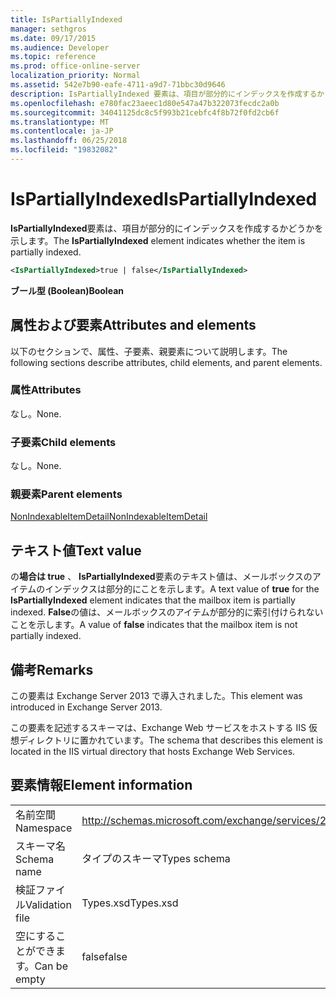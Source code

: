 ```yaml
---
title: IsPartiallyIndexed
manager: sethgros
ms.date: 09/17/2015
ms.audience: Developer
ms.topic: reference
ms.prod: office-online-server
localization_priority: Normal
ms.assetid: 542e7b90-eafe-4711-a9d7-71bbc30d9646
description: IsPartiallyIndexed 要素は、項目が部分的にインデックスを作成するかどうかを示します。
ms.openlocfilehash: e780fac23aeec1d80e547a47b322073fecdc2a0b
ms.sourcegitcommit: 34041125dc8c5f993b21cebfc4f8b72f0fd2cb6f
ms.translationtype: MT
ms.contentlocale: ja-JP
ms.lasthandoff: 06/25/2018
ms.locfileid: "19832082"
---
```

# <a name="ispartiallyindexed"></a><span data-ttu-id="c9efe-103">IsPartiallyIndexed</span><span class="sxs-lookup"><span data-stu-id="c9efe-103">IsPartiallyIndexed</span></span>

<span data-ttu-id="c9efe-104">**IsPartiallyIndexed**要素は、項目が部分的にインデックスを作成するかどうかを示します。</span><span class="sxs-lookup"><span data-stu-id="c9efe-104">The **IsPartiallyIndexed** element indicates whether the item is partially indexed.</span></span> 
  
```XML
<IsPartiallyIndexed>true | false</IsPartiallyIndexed>
```

 <span data-ttu-id="c9efe-105">**ブール型 (Boolean)**</span><span class="sxs-lookup"><span data-stu-id="c9efe-105">**Boolean**</span></span>
## <a name="attributes-and-elements"></a><span data-ttu-id="c9efe-106">属性および要素</span><span class="sxs-lookup"><span data-stu-id="c9efe-106">Attributes and elements</span></span>

<span data-ttu-id="c9efe-107">以下のセクションで、属性、子要素、親要素について説明します。</span><span class="sxs-lookup"><span data-stu-id="c9efe-107">The following sections describe attributes, child elements, and parent elements.</span></span>
  
### <a name="attributes"></a><span data-ttu-id="c9efe-108">属性</span><span class="sxs-lookup"><span data-stu-id="c9efe-108">Attributes</span></span>

<span data-ttu-id="c9efe-109">なし。</span><span class="sxs-lookup"><span data-stu-id="c9efe-109">None.</span></span>
  
### <a name="child-elements"></a><span data-ttu-id="c9efe-110">子要素</span><span class="sxs-lookup"><span data-stu-id="c9efe-110">Child elements</span></span>

<span data-ttu-id="c9efe-111">なし。</span><span class="sxs-lookup"><span data-stu-id="c9efe-111">None.</span></span>
  
### <a name="parent-elements"></a><span data-ttu-id="c9efe-112">親要素</span><span class="sxs-lookup"><span data-stu-id="c9efe-112">Parent elements</span></span>

[<span data-ttu-id="c9efe-113">NonIndexableItemDetail</span><span class="sxs-lookup"><span data-stu-id="c9efe-113">NonIndexableItemDetail</span></span>](nonindexableitemdetail.md)
  
## <a name="text-value"></a><span data-ttu-id="c9efe-114">テキスト値</span><span class="sxs-lookup"><span data-stu-id="c9efe-114">Text value</span></span>

<span data-ttu-id="c9efe-115">の**場合は true** 、 **IsPartiallyIndexed**要素のテキスト値は、メールボックスのアイテムのインデックスは部分的にことを示します。</span><span class="sxs-lookup"><span data-stu-id="c9efe-115">A text value of **true** for the **IsPartiallyIndexed** element indicates that the mailbox item is partially indexed.</span></span> <span data-ttu-id="c9efe-116">**False**の値は、メールボックスのアイテムが部分的に索引付けられないことを示します。</span><span class="sxs-lookup"><span data-stu-id="c9efe-116">A value of **false** indicates that the mailbox item is not partially indexed.</span></span> 
  
## <a name="remarks"></a><span data-ttu-id="c9efe-117">備考</span><span class="sxs-lookup"><span data-stu-id="c9efe-117">Remarks</span></span>

<span data-ttu-id="c9efe-118">この要素は Exchange Server 2013 で導入されました。</span><span class="sxs-lookup"><span data-stu-id="c9efe-118">This element was introduced in Exchange Server 2013.</span></span>
  
<span data-ttu-id="c9efe-119">この要素を記述するスキーマは、Exchange Web サービスをホストする IIS 仮想ディレクトリに置かれています。</span><span class="sxs-lookup"><span data-stu-id="c9efe-119">The schema that describes this element is located in the IIS virtual directory that hosts Exchange Web Services.</span></span>
  
## <a name="element-information"></a><span data-ttu-id="c9efe-120">要素情報</span><span class="sxs-lookup"><span data-stu-id="c9efe-120">Element information</span></span>

|||
|:-----|:-----|
|<span data-ttu-id="c9efe-121">名前空間</span><span class="sxs-lookup"><span data-stu-id="c9efe-121">Namespace</span></span>  <br/> |http://schemas.microsoft.com/exchange/services/2006/types  <br/> |
|<span data-ttu-id="c9efe-122">スキーマ名</span><span class="sxs-lookup"><span data-stu-id="c9efe-122">Schema name</span></span>  <br/> |<span data-ttu-id="c9efe-123">タイプのスキーマ</span><span class="sxs-lookup"><span data-stu-id="c9efe-123">Types schema</span></span>  <br/> |
|<span data-ttu-id="c9efe-124">検証ファイル</span><span class="sxs-lookup"><span data-stu-id="c9efe-124">Validation file</span></span>  <br/> |<span data-ttu-id="c9efe-125">Types.xsd</span><span class="sxs-lookup"><span data-stu-id="c9efe-125">Types.xsd</span></span>  <br/> |
|<span data-ttu-id="c9efe-126">空にすることができます。</span><span class="sxs-lookup"><span data-stu-id="c9efe-126">Can be empty</span></span>  <br/> |<span data-ttu-id="c9efe-127">false</span><span class="sxs-lookup"><span data-stu-id="c9efe-127">false</span></span>  <br/> |
   

